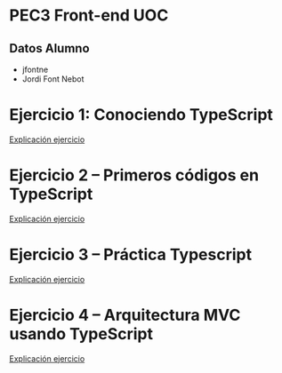 # PEC3 Front-end UOC
## Datos Alumno
* jfontne
* Jordi Font Nebot

# Ejercicio 1: Conociendo TypeScript
[Explicación ejercicio](PEC3_Ej1/PEC3_Ej1_respuestas_teoria.md)

# Ejercicio 2 – Primeros códigos en TypeScript
[Explicación ejercicio](PEC3_Ej2/PEC3_Ej2_respuestas_teoria.md)

# Ejercicio 3 – Práctica Typescript
[Explicación ejercicio](PEC3_Ej3/README.md)

# Ejercicio 4 – Arquitectura MVC usando TypeScript
[Explicación ejercicio](PEC3_Ej4/README_PEC3_Ej4.md)